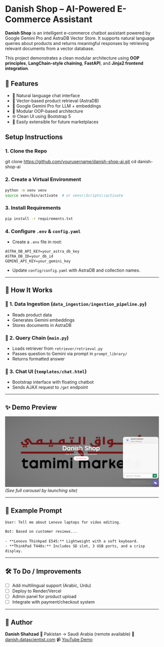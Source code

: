 # Danish Shop – AI-Powered E-Commerce Assistant

**Danish Shop** is an intelligent e-commerce chatbot assistant powered by Google Gemini Pro and AstraDB Vector Store. It supports natural language queries about products and returns meaningful responses by retrieving relevant documents from a vector database.

This project demonstrates a clean modular architecture using **OOP principles**, **LangChain-style chaining**, **FastAPI**, and **Jinja2 frontend integration**.



## 📌 Features

- 💬 Natural language chat interface
- 🔎 Vector-based product retrieval (AstraDB)
- 🧠 Google Gemini Pro for LLM + embeddings
- 🧱 Modular OOP-based architecture
- 🌐 Clean UI using Bootstrap 5
- 🚀 Easily extensible for future marketplaces




## Setup Instructions

### 1. Clone the Repo

git clone https://github.com/yourusername/danish-shop-ai.git
cd danish-shop-ai


### 2. Create a Virtual Environment

```bash
python -m venv venv
source venv/bin/activate  # or venv\\Scripts\\activate
```

### 3. Install Requirements

```bash
pip install -r requirements.txt
```

### 4. Configure `.env` & `config.yaml`

* Create a `.env` file in root:

```env
ASTRA_DB_API_KEY=your_astra_db_key
ASTRA_DB_ID=your_db_id
GEMINI_API_KEY=your_gemini_key
```

* Update `config/config.yaml` with AstraDB and collection names.

---

## 🧠 How It Works

### 🔹 1. Data Ingestion (`data_ingestion/ingestion_pipeline.py`)

* Reads product data
* Generates Gemini embeddings
* Stores documents in AstraDB

### 🔹 2. Query Chain (`main.py`)

* Loads retriever from `retriever/retrieval.py`
* Passes question to Gemini via prompt in `prompt_library/`
* Returns formatted answer

### 🔹 3. Chat UI (`templates/chat.html`)

* Bootstrap interface with floating chatbot
* Sends AJAX request to `/get` endpoint

---

## ✨ Demo Preview

![Danish Shop Preview](static/shop.PNG)
*(See full carousel by launching site)*

---

## 🧪 Example Prompt

```text
User: Tell me about Lenovo laptops for video editing.
```

```text
Bot: Based on customer reviews...

- **Lenovo Thinkpad E545:** Lightweight with a soft keyboard.
- **ThinkPad T440s:** Includes SD slot, 3 USB ports, and a crisp display.
```

---

## 🛠️ To Do / Improvements

* [ ] Add multilingual support (Arabic, Urdu)
* [ ] Deploy to Render/Vercel
* [ ] Admin panel for product upload
* [ ] Integrate with payment/checkout system

---

## 👤 Author

**Danish Shahzad**
📍 Pakistan → Saudi Arabia (remote available)
📧 [danish.datascientist.com](mailto:danish.datascientist.com)
📹 [YouTube Demo](https://www.youtube.com/@DanishShahzadAI) 

